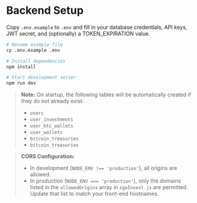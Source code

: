 # Backend Setup

Copy `.env.example` to `.env` and fill in your database credentials, API keys, JWT secret, and (optionally) a TOKEN_EXPIRATION value.

```bash
# Rename example file
cp .env.example .env

# Install dependencies
npm install

# Start development server
npm run dev
```

> **Note:** On startup, the following tables will be automatically created if they do not already exist:
> - `users`
> - `user_investments`
> - `user_btc_wallets`
> - `user_wallets`
> - `bitcoin_treasuries`
> - `bitcoin_treasuries`

> **CORS Configuration:**
> - In development (`NODE_ENV !== 'production'`), all origins are allowed.
> - In production (`NODE_ENV === 'production'`), only the domains listed in the `allowedOrigins` array in `sgaInvest.js` are permitted. Update that list to match your front-end hostnames.